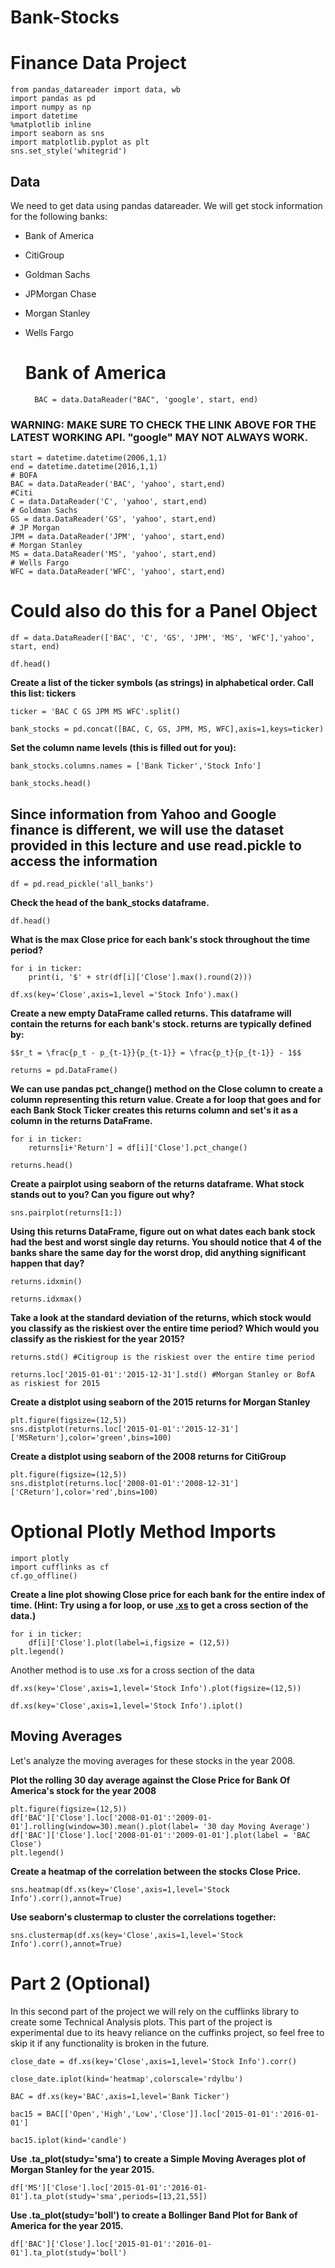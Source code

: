 # Bank-Stocks
# Finance Data Project 

    from pandas_datareader import data, wb
    import pandas as pd
    import numpy as np
    import datetime
    %matplotlib inline
    import seaborn as sns
    import matplotlib.pyplot as plt
    sns.set_style('whitegrid')

## Data

We need to get data using pandas datareader. We will get stock information for the following banks:
*  Bank of America
* CitiGroup
* Goldman Sachs
* JPMorgan Chase
* Morgan Stanley
* Wells Fargo
    
    # Bank of America
        BAC = data.DataReader("BAC", 'google', start, end)

### WARNING: MAKE SURE TO CHECK THE LINK ABOVE FOR THE LATEST WORKING API. "google" MAY NOT ALWAYS WORK.

    start = datetime.datetime(2006,1,1)
    end = datetime.datetime(2016,1,1)
    # BOFA
    BAC = data.DataReader('BAC', 'yahoo', start,end)
    #Citi
    C = data.DataReader('C', 'yahoo', start,end)
    # Goldman Sachs
    GS = data.DataReader('GS', 'yahoo', start,end)
    # JP Morgan
    JPM = data.DataReader('JPM', 'yahoo', start,end)
    # Morgan Stanley
    MS = data.DataReader('MS', 'yahoo', start,end)
    # Wells Fargo
    WFC = data.DataReader('WFC', 'yahoo', start,end)

# Could also do this for a Panel Object
    df = data.DataReader(['BAC', 'C', 'GS', 'JPM', 'MS', 'WFC'],'yahoo', start, end)

    df.head()

**Create a list of the ticker symbols (as strings) in alphabetical order. Call this list: tickers**

    ticker = 'BAC C GS JPM MS WFC'.split()

    bank_stocks = pd.concat([BAC, C, GS, JPM, MS, WFC],axis=1,keys=ticker)

**Set the column name levels (this is filled out for you):**

    bank_stocks.columns.names = ['Bank Ticker','Stock Info']

    bank_stocks.head()

## Since information from Yahoo and Google finance is different, we will use the dataset provided in this lecture and use read.pickle to access the information

    df = pd.read_pickle('all_banks')

**Check the head of the bank_stocks dataframe.**

    df.head()

**What is the max Close price for each bank's stock throughout the time period?**

    for i in ticker:
        print(i, '$' + str(df[i]['Close'].max().round(2)))

    df.xs(key='Close',axis=1,level ='Stock Info').max()

**Create a new empty DataFrame called returns. This dataframe will contain the returns for each bank's stock. returns are typically defined by:**

    $$r_t = \frac{p_t - p_{t-1}}{p_{t-1}} = \frac{p_t}{p_{t-1}} - 1$$

    returns = pd.DataFrame()

**We can use pandas pct_change() method on the Close column to create a column representing this return value. Create a for loop that goes and for each Bank Stock Ticker creates this returns column and set's it as a column in the returns DataFrame.**

    for i in ticker:
        returns[i+'Return'] = df[i]['Close'].pct_change()

    returns.head()

**Create a pairplot using seaborn of the returns dataframe. What stock stands out to you? Can you figure out why?** 

    sns.pairplot(returns[1:])

**Using this returns DataFrame, figure out on what dates each bank stock had the best and worst single day returns. You should notice that 4 of the banks share the same day for the worst drop, did anything significant happen that day?** 

    returns.idxmin()

    returns.idxmax()

**Take a look at the standard deviation of the returns, which stock would you classify as the riskiest over the entire time period? Which would you classify as the riskiest for the year 2015?**

    returns.std() #Citigroup is the riskiest over the entire time period

    returns.loc['2015-01-01':'2015-12-31'].std() #Morgan Stanley or BofA as riskiest for 2015

**Create a distplot using seaborn of the 2015 returns for Morgan Stanley**

    plt.figure(figsize=(12,5))
    sns.distplot(returns.loc['2015-01-01':'2015-12-31']['MSReturn'],color='green',bins=100)

**Create a distplot using seaborn of the 2008 returns for CitiGroup**

    plt.figure(figsize=(12,5))
    sns.distplot(returns.loc['2008-01-01':'2008-12-31']['CReturn'],color='red',bins=100)

# Optional Plotly Method Imports
    import plotly
    import cufflinks as cf
    cf.go_offline()

**Create a line plot showing Close price for each bank for the entire index of time. (Hint: Try using a for loop, or use [.xs](http://pandas.pydata.org/pandas-docs/stable/generated/pandas.DataFrame.xs.html) to get a cross section of the data.)**

    for i in ticker:
        df[i]['Close'].plot(label=i,figsize = (12,5))
    plt.legend()

Another method is to use .xs for a cross section of the data

    df.xs(key='Close',axis=1,level='Stock Info').plot(figsize=(12,5))

    df.xs(key='Close',axis=1,level='Stock Info').iplot()

## Moving Averages

Let's analyze the moving averages for these stocks in the year 2008. 

**Plot the rolling 30 day average against the Close Price for Bank Of America's stock for the year 2008**

    plt.figure(figsize=(12,5))
    df['BAC']['Close'].loc['2008-01-01':'2009-01-01'].rolling(window=30).mean().plot(label= '30 day Moving Average')
    df['BAC']['Close'].loc['2008-01-01':'2009-01-01'].plot(label = 'BAC Close')
    plt.legend()

**Create a heatmap of the correlation between the stocks Close Price.**

    sns.heatmap(df.xs(key='Close',axis=1,level='Stock Info').corr(),annot=True)

**Use seaborn's clustermap to cluster the correlations together:**

    sns.clustermap(df.xs(key='Close',axis=1,level='Stock Info').corr(),annot=True)

# Part 2 (Optional)

In this second part of the project we will rely on the cufflinks library to create some Technical Analysis plots. This part of the project is experimental due to its heavy reliance on the cuffinks project, so feel free to skip it if any functionality is broken in the future.

    close_date = df.xs(key='Close',axis=1,level='Stock Info').corr()

    close_date.iplot(kind='heatmap',colorscale='rdylbu')

    BAC = df.xs(key='BAC',axis=1,level='Bank Ticker')

    bac15 = BAC[['Open','High','Low','Close']].loc['2015-01-01':'2016-01-01']

    bac15.iplot(kind='candle')

**Use .ta_plot(study='sma') to create a Simple Moving Averages plot of Morgan Stanley for the year 2015.**

    df['MS']['Close'].loc['2015-01-01':'2016-01-01'].ta_plot(study='sma',periods=[13,21,55])

**Use .ta_plot(study='boll') to create a Bollinger Band Plot for Bank of America for the year 2015.**

    df['BAC']['Close'].loc['2015-01-01':'2016-01-01'].ta_plot(study='boll')

